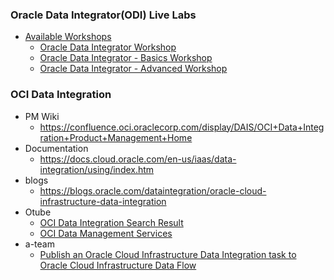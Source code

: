 ### Oracle Data Integrator(ODI) Live Labs
* [Available Workshops](https://apexapps.oracle.com/pls/apex/f?p=133:100:5588060573388::::SEARCH:Oracle+Data+Integrator)
  * [Oracle Data Integrator Workshop](https://apexapps.oracle.com/pls/apex/dbpm/r/livelabs/view-workshop?wid=619&session=110719162873870)
  * [Oracle Data Integrator - Basics Workshop](https://apexapps.oracle.com/pls/apex/dbpm/r/livelabs/workshop-attendee-2?p210_workshop_id=774&p210_type=3&session=110719162873870)
  * [Oracle Data Integrator - Advanced Workshop](https://apexapps.oracle.com/pls/apex/dbpm/r/livelabs/view-workshop?wid=775&session=110719162873870)
### OCI Data Integration
* PM Wiki 
  * https://confluence.oci.oraclecorp.com/display/DAIS/OCI+Data+Integration+Product+Management+Home
* Documentation
  * https://docs.cloud.oracle.com/en-us/iaas/data-integration/using/index.htm
* blogs
  * https://blogs.oracle.com/dataintegration/oracle-cloud-infrastructure-data-integration
* Otube 
  * [OCI  Data Integration Search Result](https://otube.oracle.com/esearch/search?fields=all&sortBy=recent&keyword=OCI%20%20Data%20Integration)
  * [OCI Data Management Services](https://otube.oracle.com/channel/OCI+Data+Management+Services/152850991)
* a-team
  * [Publish an Oracle Cloud Infrastructure Data Integration task to Oracle Cloud Infrastructure Data Flow](https://www.ateam-oracle.com/publish-oci-data-integration-task-to-oci-data-flow)
